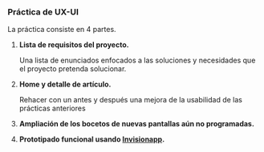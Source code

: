 ### Práctica de UX-UI

La práctica consiste en 4 partes.

1. **Lista de requisitos del proyecto.**

    Una lista de enunciados enfocados a las soluciones y necesidades que el proyecto pretenda solucionar.

2. **Home y detalle de artículo.**

   Rehacer con un antes y después una mejora de la usabilidad de las prácticas anteriores
    
3. **Ampliación de los bocetos de nuevas pantallas aún no programadas.**

4. **Prototipado funcional usando [Invisionapp](https://www.invisionapp.com/).**
